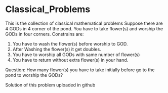 # Classical_Problems
 This is the collection of classical mathematical problems
 Suppose there are 4 GODs in 4 corner of the pond. You have to take flower(s) and worship the GODs in four corners.
 Constrains are:
 1. You have to wash the flower(s) before worship to GOD.
 2. After Washing the flower(s) it get doubles.
 3. You have to worship all GODs with same number of flower(s)
 4. You have to return without extra flower(s) in your hand.

Question: How many flower(s) you have to take initially before go to the pond to worship the GODs?

Solution of this problem uploaded in github
